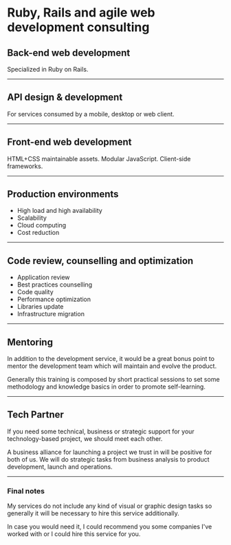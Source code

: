 # Ruby, Rails and agile web development consulting

## Back-end web development

Specialized in Ruby on Rails.

* * *

## API design & development

For services consumed by a mobile, desktop or web client.

* * *

## Front-end web development

HTML+CSS maintainable assets. Modular JavaScript. Client-side frameworks.

* * *

## Production environments

* High load and high availability
* Scalability
* Cloud computing
* Cost reduction

* * *

## Code review, counselling and optimization

* Application review
* Best practices counselling
* Code quality
* Performance optimization
* Libraries update
* Infrastructure migration

* * *

## Mentoring

In addition to the development service, it would be a great bonus point
to mentor the development team which will maintain and evolve the product.

Generally this training is composed by short practical sessions to
set some methodology and knowledge basics in order to promote
self-learning.

* * *

## Tech Partner

If you need some technical, business or strategic support for your
technology-based project, we should meet each other.

A business alliance for launching a project we trust in will be positive
for both of us. We will do strategic tasks from business analysis to
product development, launch and operations.

* * *

### Final notes

My services do not include any kind of visual or graphic design tasks so
generally it will be necessary to hire this service additionally.

In case you would need it, I could recommend you some companies I've
worked with or I could hire this service for you.
